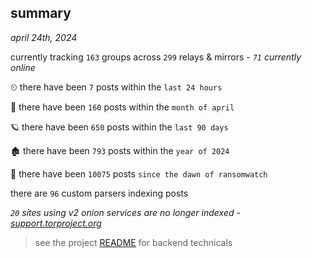 
## summary
_april 24th, 2024_

currently tracking `163` groups across `299` relays & mirrors - _`71` currently online_

⏲ there have been `7` posts within the `last 24 hours`

🦈 there have been `160` posts within the `month of april`

🪐 there have been `650` posts within the `last 90 days`

🏚 there have been `793` posts within the `year of 2024`

🦕 there have been `10075` posts `since the dawn of ransomwatch`

there are `96` custom parsers indexing posts

_`20` sites using v2 onion services are no longer indexed - [support.torproject.org](https://support.torproject.org/onionservices/v2-deprecation/)_

> see the project [README](https://github.com/joshhighet/ransomwatch#ransomwatch--) for backend technicals
